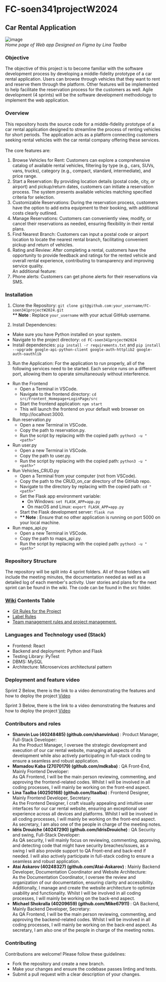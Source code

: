 # FC-soen341projectW2024

## Car Rental Application
![image](https://github.com/shanvinluo/FC-soen341projectW2024/assets/107290656/44d37f1e-fe43-454e-a5cc-ee40c007662e) <br>
_Home page of Web app Designed on Figma by Lina Taalba_

### Objective
The objective of this project is to become familiar with the software development process by developing a middle-fidelity prototype of a car rental application. Users can browse through vehicles that they want to rent and reserve them through the platform. Other features will be implemented to help facilitate the reservation process for the customers as well. Agile development (4 sprints) will be the software development methodology to implement the web application.   

### Overview
This repository hosts the source code for a middle-fidelity prototype of a car rental application designed to streamline the process of renting vehicles for short periods. The application acts as a platform connecting customers seeking rental vehicles with the car rental company offering these services. <br>
<br>
The core features are: 
1. Browse Vehicles for Rent: Customers can explore a comprehensive catalog of available rental vehicles, filtering by type (e.g., cars, SUVs, vans, trucks), category (e.g., compact, standard, intermediate), and price range.
2. Start a Reservation: By providing location details (postal code, city, or airport) and pickup/return dates, customers can initiate a reservation process. The system presents available vehicles matching specified criteria for selection.
3. Customizable Reservations: During the reservation process, customers have the option to add extra equipment to their booking, with additional costs clearly outlined.
4. Manage Reservations: Customers can conveniently view, modify, or cancel their reservations as needed, ensuring flexibility in their rental plans.
5. Find Nearest Branch: Customers can input a postal code or airport location to locate the nearest rental branch, facilitating convenient pickup and return of vehicles.
6. Rating and Review: After completing a rental, customers have the opportunity to provide feedback and ratings for the rented vehicle and overall rental experience, contributing to transparency and improving service quality.
<br> An additional feature:
8. Phone alerts: Customers can get phone alerts for their reservations via SMS. 

### Installation
1. Clone the Repository: ```git clone git@github.com:your_username/FC-soen341projectW2024.git``` <br>
<strong>** Note </strong>: Replace ```your_username``` with your actual GitHub username.

2. Install Dependencies:
* Make sure you have Python installed on your system.
* Navigate to the project directory: ```cd FC-soen341projectW2024```
* Install dependencies: ```pip install -r requirements.txt``` and ```pip install --upgrade google-api-python-client google-auth-httplib2 google-auth-oauthlib```
3. Run the Application:
For the application to run properly, all of the following services need to be started. Each service runs on a different port, allowing them to operate simultaneously without interference.
* Run the Frontend
  * Open a Terminal in VSCode.
  * Navigate to the frontend directory: ```cd src/Frontent_Homepage+LoginPage/src```
  * Start the frontend application: ```npm start```
  * This will launch the frontend on your default web browser on http://localhost:3000.
* Run reservation.py
  * Open a new Terminal in VSCode.
  * Copy the path to reservation.py.
  * Run the script by replacing <path> with the copied path: ```python3 -u "<path>"```
* Run user.py
  * Open a new Terminal in VSCode.
  * Copy the path to user.py.
  * Run the script by replacing <path> with the copied path: ```python3 -u "<path>"```
* Run Vehicles_CRUD.py
  * Open a Terminal from your computer (not from VSCode).
  * Copy the path to the CRUD_on_car directory of the GitHub repo.
  * Navigate to the directory by replacing <path> with the copied path: ```cd "<path>"```
  * Set the Flask app environment variable:
    * On Windows: ```set FLASK_APP=app.py```
    * On macOS and Linux: ```export FLASK_APP=app.py```
  * Start the Flask development server: ```flask run```
  * <strong>** Note </strong>: Ensure that no other application is running on port 5000 on your local machine. 
* Run maps_api.py
  * Open a new Terminal in VSCode.
  * Copy the path to maps_api.py.
  * Run the script by replacing <path> with the copied path: ```python3 -u "<path>"```


### Repository Structure
The repository will be split into 4 sprint folders. All of those folders will include the meeting minutes, the documentation needed as well as a detailed log of each member's activity. User stories and plans for the next sprint can be found in the wiki. The code can be found in the src folder.

### [Wiki](https://github.com/shanvinluo/FC-soen341projectW2024/wiki) Contents Table
* [Git Rules for the Project](https://github.com/shanvinluo/FC-soen341projectW2024/wiki/Git-rules-for-the-project.)
* [Label Rules](https://github.com/shanvinluo/FC-soen341projectW2024/wiki/Label-rules)
* [Team management rules and project management.](https://github.com/shanvinluo/FC-soen341projectW2024/wiki/Team-management-rules-and-project-management.)


### Languages and Technology used (Stack)
* Frontend: React
* Backend and deployment: Python and Flask
* Testing Library: PyTest
* DBMS: MySQL
* Architecture: Microservices architectural pattern

### Deployment and feature video

Sprint 2
Below, there is the link to a video demonstrating the features and how to deploy the project
[Video](https://www.youtube.com/watch?v=IiXKNtkSfwk)

Sprint 3
Below, there is the link to a video demonstrating the features and how to deploy the project
[Video](https://www.youtube.com/watch?v=9_--RetahP8)


### Contributors and roles
* <strong> Shanvin Luo (40248485) (github.com/shanvinluo) </strong>: Product Manager, Full-Stack Developer: <br>
As the Product Manager, I oversee the strategic development and execution of our car rental website, managing all aspects of its development while also actively participating in full-stack coding to ensure a seamless and robust application.
* <strong> Mamadou Kaba (27070179) (github.com/mdkaba) </strong>: QA Front-End, Mainly Frontend Developer: <br>
As QA Frontend, I will be the main person reviewing, commenting, and approving the frontend-related codes. Whilst I will be involved in all coding processes, I will mainly be working on the front-end aspect.  
* <strong> Lina Taalba (40250168) (github.com/ltaalba) </strong>: Frontend Designer, Mainly Frontend Developer, Secretary: <br>
As the Frontend Designer, I craft visually appealing and intuitive user interfaces for our car rental website, ensuring an exceptional user experience across all devices and platforms. Whilst I will be involved in all coding processes, I will mainly be working on the front-end aspect. As secretary, I am also one of the people in charge of the meeting notes. 
* <strong> Idris Drouiche (40247290) (github.com/IdrisDrouiche) </strong>: QA Security and swing, Full-Stack Developer: <br>
As QA security, I will mainly focus on reviewing, commenting, approving, and detecting code that might have security breaches/issues, as a swing I will also provide support to QA Front-end and back-end if needed. I will also actively participate in full-stack coding to ensure a seamless and robust application.
* <strong> Atai Askarov (40248327) (github.com/Atai-Askarov) </strong>: Mainly Backend Developer, Documentation Coordinator and Website Architecture: <br>
As the Documentation Coordinator, I oversee the review and organization of our documentation, ensuring clarity and accessibility. Additionally, I manage and create the website architecture to optimize usability and functionality. Whilst I will be involved in all coding processes, I will mainly be working on the back-end aspect.
* <strong> Michael Shokralla (40209659) (github.com/Mike67911) </strong>: QA Backend, Mainly Backend Developer, Secretary: <br>
As QA Frontend, I will be the main person reviewing, commenting, and approving the backend-related codes. Whilst I will be involved in all coding processes, I will mainly be working on the back-end aspect. As secretary, I am also one of the people in charge of the meeting notes. 


### Contributing
Contributions are welcome! Please follow these guidelines:

* Fork the repository and create a new branch.
* Make your changes and ensure the codebase passes linting and tests.
* Submit a pull request with a clear description of your changes.
